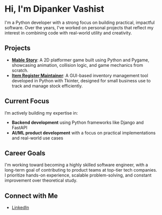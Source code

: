 # Hi, I'm Dipanker Vashist

I'm a Python developer with a strong focus on building practical, impactful software. Over the years, I've worked on personal projects that reflect my interest in combining code with real-world utility and creativity.

## Projects

- [**Mable Story**](https://github.com/Oxerene/Mable-Story): A 2D platformer game built using Python and Pygame, showcasing animation, collision logic, and game mechanics from scratch.
- [**Item Register Maintainer**](https://github.com/Oxerene/Item-Register-Maintainer): A GUI-based inventory management tool developed in Python with Tkinter, designed for small business use to track and manage stock efficiently.

## Current Focus

I’m actively building my expertise in:
- **Backend development** using Python frameworks like Django and FastAPI
- **AI/ML product development** with a focus on practical implementations and real-world use cases

## Career Goals

I'm working toward becoming a highly skilled software engineer, with a long-term goal of contributing to product teams at top-tier tech companies. I prioritize hands-on experience, scalable problem-solving, and constant improvement over theoretical study.

## Connect with Me

- [LinkedIn](https://www.linkedin.com/in/dipankerv)

<!---
Oxerene/Oxerene is a ✨ special ✨ repository because its `README.md` (this file) appears on your GitHub profile.
You can click the Preview link to take a look at your changes.
--->
